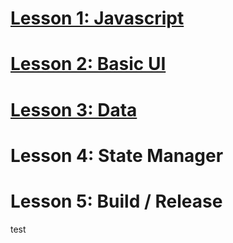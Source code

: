 # [Lesson 1: Javascript](https://github.com/khanhqd/CodeAppFromZero_Lessons/tree/main/lesson1_javascript)

# [Lesson 2: Basic UI](https://github.com/khanhqd/CodeAppFromZero_Lessons/tree/main/lesson2_UI)

# [Lesson 3: Data](https://github.com/khanhqd/CodeAppFromZero_Lessons/tree/main/lesson3_Data) 

# Lesson 4: State Manager

# Lesson 5: Build / Release

test